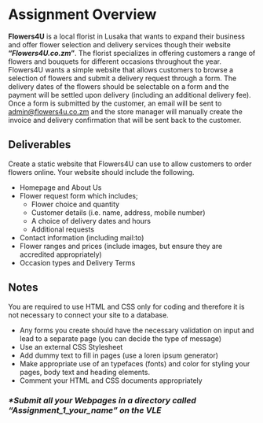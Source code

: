 # Assignment Overview

**Flowers4U** is a local florist in Lusaka that wants to expand their business and offer flower selection and delivery services though their website **“_Flowers4U.co.zm_”**. The florist specializes in offering customers a range of flowers and bouquets for different occasions throughout the year. Flowers4U wants a simple website that allows customers to browse a selection of flowers and submit a delivery request through a form. The delivery dates of the flowers should be selectable on a form and the payment will be settled upon delivery (including an additional delivery fee). Once a form is submitted by the customer, an email will be sent to <admin@flowers4u.co.zm> and the store manager will manually create the invoice and delivery confirmation that will be sent back to the customer.

## Deliverables

Create a static website that Flowers4U can use to allow customers to order flowers online. Your website should include the following.

- Homepage and About Us
- Flower request form which includes;
  - Flower choice and quantity
  - Customer details (i.e. name, address, mobile number)
  - A choice of delivery dates and hours
  - Additional requests
- Contact information (including mail:to)
- Flower ranges and prices (include images, but ensure they are accredited appropriately)
- Occasion types and Delivery Terms

## Notes

You are required to use HTML and CSS only for coding and therefore it is not necessary to connect your site to a database.

- Any forms you create should have the necessary validation on input and lead to a separate page (you can decide the type of message)
- Use an external CSS Stylesheet
- Add dummy text to fill in pages (use a loren ipsum generator)
- Make appropriate use of an typefaces (fonts) and color for styling your pages, body text and heading elements.
- Comment your HTML and CSS documents appropriately

### _*Submit all your Webpages in a directory called “Assignment_1_your_name” on the VLE_
